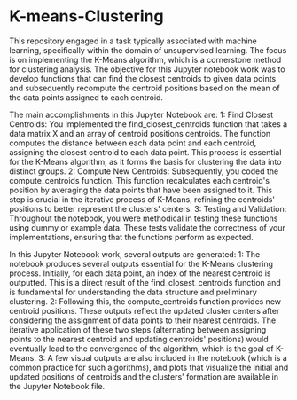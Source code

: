 # K-means-Clustering

This repository engaged in a task typically associated with machine learning, specifically within the domain of unsupervised learning. The focus is on implementing the K-Means algorithm, which is a cornerstone method for clustering analysis. The objective for this Jupyter notebook work was to develop functions that can find the closest centroids to given data points and subsequently recompute the centroid positions based on the mean of the data points assigned to each centroid.

The main accomplishments in this Jupyter Notebook are:
1: Find Closest Centroids: You implemented the find_closest_centroids function that takes a data matrix X and an array of centroid positions centroids. The function computes the distance between each data point and each centroid, assigning the closest centroid to each data point. This process is essential for the K-Means algorithm, as it forms the basis for clustering the data into distinct groups.
2: Compute New Centroids: Subsequently, you coded the compute_centroids function. This function recalculates each centroid's position by averaging the data points that have been assigned to it. This step is crucial in the iterative process of K-Means, refining the centroids' positions to better represent the clusters' centers.
3: Testing and Validation: Throughout the notebook, you were methodical in testing these functions using dummy or example data. These tests validate the correctness of your implementations, ensuring that the functions perform as expected.

In this Jupyter Notebook work, several outputs are generated:
1: The notebook produces several outputs essential for the K-Means clustering process. Initially, for each data point, an index of the nearest centroid is outputted. This is a direct result of the find_closest_centroids function and is fundamental for understanding the data structure and preliminary clustering.
2: Following this, the compute_centroids function provides new centroid positions. These outputs reflect the updated cluster centers after considering the assignment of data points to their nearest centroids. The iterative application of these two steps (alternating between assigning points to the nearest centroid and updating centroids' positions) would eventually lead to the convergence of the algorithm, which is the goal of K-Means.
3: A few visual outputs are also included in the notebook (which is a common practice for such algorithms), and plots that visualize the initial and updated positions of centroids and the clusters' formation are available in the Jupyter Notebook file.
